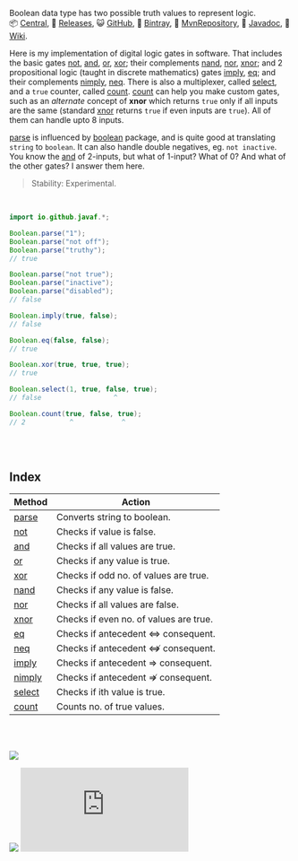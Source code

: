 Boolean data type has two possible truth values to represent logic.<br>
:package: [Central](https://search.maven.org/artifact/io.github.javaf/extra-boolean),
:scroll: [Releases](https://repo1.maven.org/maven2/io/github/javaf/extra-boolean/),
:smiley_cat: [GitHub](https://github.com/javaf/hello-world/packages/579834),
:frog: [Bintray](https://bintray.com/beta/#/bintray/jcenter/io.github.javaf:extra-boolean),
:peacock: [MvnRepository](https://mvnrepository.com/artifact/io.github.javaf/extra-boolean),
:newspaper: [Javadoc](https://javaf.github.io/extra-boolean/),
:blue_book: [Wiki](https://github.com/javaf/extra-boolean/wiki).

Here is my implementation of digital logic gates in software. That includes
the basic gates [not], [and], [or], [xor]; their complements [nand], [nor],
[xnor]; and 2 propositional logic (taught in discrete mathematics) gates
[imply], [eq]; and their complements [nimply], [neq]. There is also a
multiplexer, called [select], and a `true` counter, called [count]. [count]
can help you make custom gates, such as an *alternate* concept of **xnor**
which returns `true` only if all inputs are the same (standard [xnor] returns
`true` if even inputs are `true`). All of them can handle upto 8 inputs.

[parse] is influenced by [boolean] package, and is quite good at translating
`string` to `boolean`. It can also handle double negatives, eg. `not inactive`.
You know the [and] of 2-inputs, but what of 1-input? What of 0? And what of
the other gates? I answer them here.

> Stability: Experimental.

<br>

```java
import io.github.javaf.*;

Boolean.parse("1");
Boolean.parse("not off");
Boolean.parse("truthy");
// true

Boolean.parse("not true");
Boolean.parse("inactive");
Boolean.parse("disabled");
// false

Boolean.imply(true, false);
// false

Boolean.eq(false, false);
// true

Boolean.xor(true, true, true);
// true

Boolean.select(1, true, false, true);
// false                  ^

Boolean.count(true, false, true);
// 2           ^            ^
```

<br>
<br>


## Index

| Method   | Action                                |
| -------- | ------------------------------------- |
| [parse]  | Converts string to boolean.            |
| [not]    | Checks if value is false.              |
| [and]    | Checks if all values are true.         |
| [or]     | Checks if any value is true.           |
| [xor]    | Checks if odd no. of values are true.  |
| [nand]   | Checks if any value is false.          |
| [nor]    | Checks if all values are false.        |
| [xnor]   | Checks if even no. of values are true. |
| [eq]     | Checks if antecedent ⇔ consequent.     |
| [neq]    | Checks if antecedent ⇎ consequent.     |
| [imply]  | Checks if antecedent ⇒ consequent.     |
| [nimply] | Checks if antecedent ⇏ consequent.     |
| [select] | Checks if ith value is true.           |
| [count]  | Counts no. of true values.             |

[boolean]: https://www.npmjs.com/package/boolean
[parse]: https://github.com/javaf/extra-boolean/wiki/parse
[not]: https://github.com/javaf/extra-boolean/wiki/not
[and]: https://github.com/javaf/extra-boolean/wiki/and
[or]: https://github.com/javaf/extra-boolean/wiki/or
[xor]: https://github.com/javaf/extra-boolean/wiki/xor
[nand]: https://github.com/javaf/extra-boolean/wiki/nand
[nor]: https://github.com/javaf/extra-boolean/wiki/nor
[xnor]: https://github.com/javaf/extra-boolean/wiki/xnor
[eq]: https://github.com/javaf/extra-boolean/wiki/eq
[neq]: https://github.com/javaf/extra-boolean/wiki/neq
[imply]: https://github.com/javaf/extra-boolean/wiki/imply
[nimply]: https://github.com/javaf/extra-boolean/wiki/nimply
[select]: https://github.com/javaf/extra-boolean/wiki/select
[count]: https://github.com/javaf/extra-boolean/wiki/count

<br>
<br>

[![](https://img.youtube.com/vi/6mMK6iSZsAs/maxresdefault.jpg)](https://www.youtube.com/watch?v=6mMK6iSZsAs)

![](https://ga-beacon.deno.dev/G-G1E8HNDZYY:v51jklKGTLmC3LAZ4rJbIQ/github.com/javaf/extra-boolean)
![](https://ga-beacon.deno.dev/G-RC63DPBH3P:SH3Eq-NoQ9mwgYeHWxu7cw/github.com/nodef/extra-boolean.java)
